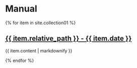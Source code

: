 # Manual

{% for item in site.collection01 %}
  <h2>
    <a href="{{ item.url }}">
      {{ item.relative_path }} - {{ item.date }}
    </a>
  </h2>
  <p>{{ item.content | markdownify }}</p>
{% endfor %}